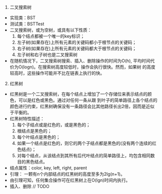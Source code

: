 
1. 二叉搜索树

- 实现类：BST
- 测试类：BSTTest
- 二叉搜索树，或为空树，或具有以下性质：
  1. 每个结点都被一个唯一的key标识；
  2. 左子树(如果存在)上所有元素的关键码都小于根节点的关键码；
  3. 右子树(如果存在)上所有元素的关键码都大于根节点的关键码；
  4. 左子树和右子树也是二叉搜索树
- 在随机情况下，二叉搜索树搜索、插入、删除操作的时间为O(h), 平均时间代价为O(logn)。在搜索树高度较低时，操作会执行很快。然而，如果树
的高度较高时，这些操作可能并不比在链表上执行的快。

2. 红黑树

- 红黑树是一个二叉搜索树，在每个结点上增加了一个存储位来表示结点的颜色，可以是红色或黑色。通过对任何一条从跟
到叶子的简单路径上各个结点的颜色进行约束，红黑树确保没有一条路径会比其他路径长出2倍，因而是近似于平衡的。
- 红黑树特性描述：
    1. 每个子结点或是红色的，或是黑色的；
    2. 根结点是黑色的；
    3. 每个叶结点是黑色的；
    4. 如果一个结点是红色的，则它的两个子结点都是黑色的(没有两个连续的红色结点)；
    5. 对每个结点，从该结点到其所有后代叶结点的简单路径上，均包含相同数目的黑色结点。
- 结点属性：color, key, left, right, parent
- 引理： 一颗有n个内部结点的红黑树的高度至多为2lg(n+1)。
- 由引理可知，任何集合操作可在红黑树上在O(lgn)时间内执行。
- 插入、删除 // TODO 




